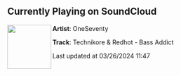 ## Currently Playing on SoundCloud

[<img align="left" width="100" src="https://i1.sndcdn.com/artworks-Y411LN1vvh2w-0-t500x500.jpg">](https://soundcloud.com/oneseventy/technikore-redhot-bass-addict)

**Artist**: OneSeventy 

**Track**: Technikore & Redhot - Bass Addict

Last updated at 03/26/2024 11:47
